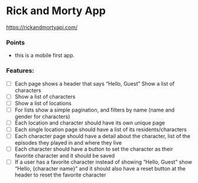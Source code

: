 # Rick and Morty App
https://rickandmortyapi.com/

### Points
- this is a mobile first app.

### Features:
- [ ] Each page shows a header that says “Hello, Guest”
Show a list of characters
- [ ] Show a list of characters
- [ ] Show a list of locations
- [ ] For lists show a simple pagination, and filters by name (name and gender
  for characters)
- [ ] Each location and character should have its own unique page
- [ ] Each single location page should have a list of its residents/characters
- [ ] Each character page should have a detail about the character, list of the
  episodes they played in and where they live
- [ ] Each character should have a button to set the character as their favorite
  character and it should be saved
- [ ] If a user has a favorite character instead of showing “Hello, Guest” show
  “Hello, {character name}” and it should also have a reset button at the
  header to reset the favorite character
